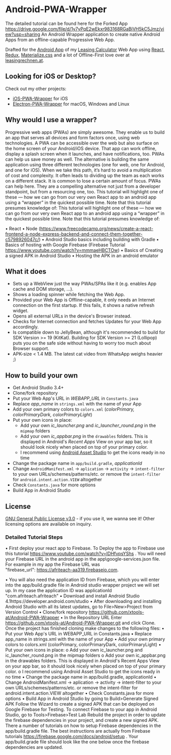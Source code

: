 # Android-PWA-Wrapper
The detailed tutorial can be found here for the Forked App https://drive.google.com/file/d/1y7yPqE2wEkxr983168RGaBjVH5kC5Jmz/view?usp=sharing
An Android Wrapper application to create native Android Apps from an offline-capable Progressive Web App.

Drafted for the [Android App](https://play.google.com/store/apps/details?id=at.xtools.leasingrechner&utm_source=github.com&utm_medium=link&utm_campaign=store_visit) of my [Leasing Calculator](https://www.leasingrechnen.at) Web App using [React](https://github.com/facebook/react), [Redux](https://github.com/reactjs/redux), [Materialize.css](https://github.com/Dogfalo/materialize) and a lot of Offline-First love over at [leasingrechnen.at](https://www.leasingrechnen.at).

## Looking for iOS or Desktop?
Check out my other projects:
- [iOS-PWA-Wrapper](https://github.com/xtools-at/iOS-PWA-Wrapper) for iOS
- [Electron-PWA-Wrapper](https://github.com/xtools-at/Electron-PWA-Wrapper) for macOS, Windows and Linux

## Why would I use a wrapper?
Progressive web apps (PWAs) are simply awesome. They enable us to build an app that serves all devices and form factors once, using web technologies. A PWA can be accessible over the web but also surface on the home screen of your Android/iOS device. That app can work offline, display a splash screen when it launches, and have notifications, too. 
PWAs can help us save money as well. The alternative is building the same application using three different technologies (one for web, one for Android, and one for iOS).
When we take this path, it’s hard to avoid a multiplication of cost and complexity. It often leads to dividing up the team as each works on a different stack. It is common to lose a certain amount of focus. PWAs can help here. They are a compelling alternative not just from a developer standpoint, but from a resourcing one, too.
This tutorial will highlight one of these — how we can go from our very own React app to an android app using a “wrapper” in the quickest possible time.  Note that this tutorial presumes knowledge of:
This tutorial will highlight one of these — how we can go from our very own React app to an android app using a “wrapper” in the quickest possible time.  Note that this tutorial presumes knowledge of:

•	React 
•	Node (https://www.freecodecamp.org/news/create-a-react-frontend-a-node-express-backend-and-connect-them-together-c5798926047c/)
•	Android Studio basics including building with Gradle
•	Basics of hosting with Google Firebase (Firebase Tutorial https://www.youtube.com/watch?v=mmmaeHBCTOw)
•	Basics of Creating a signed APK in Android Studio
•	Hosting the APK in an android emulator


## What it does
- Sets up a WebView just the way PWAs/SPAs like it (e.g. enables App cache and DOM storage, ...).
- Shows a loading spinner while fetching the Web App.
- Provided your Web App is Offline-capable, it only needs an Internet connection on the first startup. If this fails, it shows a native refresh widget.
- Opens all external URLs in the device's Browser instead.
- Checks for Internet connection and fetches Updates for your Web App accordingly.
- Is compatible down to JellyBean, although it's recommended to build for SDK Version >= 19 (KitKat). Building for SDK Version >= 21 (Lollipop) puts you on the safe side without having to worry too much about Browser support.
- APK-size < 1.4 MB. The latest cat video from WhatsApp weighs heavier ;)

## How to build your own
- Get Android Studio 3.4+
- Clone/fork repository
- Put your Web App's URL in _WEBAPP_URL_ in `Constants.java`
- Replace *app_name* in `strings.xml` with the name of your App
- Add your own primary colors to `colors.xml` (*colorPrimary, colorPrimaryDark, colorPrimaryLight*)
- Put your own icons in place:
    - Add your own _ic_launcher.png_ and _ic_launcher_round.png_ in the `mipmap` folders
    - Add your own _ic_appbar.png_ in the `drawables` folders. This is displayed in Android's _Recent Apps_ View on your app bar, so it should look nicely when placed on top of your primary color.
    - I recommend using [Android Asset Studio](https://romannurik.github.io/AndroidAssetStudio) to get the icons ready in no time
- Change the package name in `app/build.gradle`, *applicationId*
- Change `AndroidManifest.xml` -> `aplication` -> `activity` -> `intent-filter` to your own URLs/schemes/patterns/etc. or remove the `intent-filter` for `android.intent.action.VIEW` altogether
- Check `Constants.java` for more options
- Build App in Android Studio

## License
[GNU General Public License v3.0](https://www.gnu.org/licenses/gpl-3.0.en.html) - if you use it, we wanna see it!
Other licensing options are available on inquiry.

### Detailed Tutorial Steps
•	First deploy your react app to Firebase. To Deploy the app to Firebase use this tutorial https://www.youtube.com/watch?v=IDHfvpsYShs . You will need your Firebase URL in the android app in the app\google-services.json file. For example in my app the Firebase URL was  
"firebase_url": https://afriteach-aa319.firebaseio.com. 

•	You will also need the application ID from Firebase, which you will enter into the app/build.gradle file in Android studio wrapper project we will set up. In my case the application ID was applicationId "com.afriteach.afriteach"
•	Download and install Android Studio 4.1https://developer.android.com/studio
•	After downloading and installing Android Studio with all its latest updates,  go to File>New>Project from Version Control
•	Clone/fork repository https://github.com/xtools-at/Android-PWA-Wrapper 
•	In the Repository URL Enter https://github.com/xtools-at/Android-PWA-Wrapper.git and click Clone. Once the project has finished cloning make changes to the following files:
•	Put your Web App's URL in WEBAPP_URL in Constants.java
•	Replace app_name in strings.xml with the name of your App
•	Add your own primary colors to colors.xml (colorPrimary, colorPrimaryDark, colorPrimaryLight)
•	Put your own icons in place:
o	Add your own ic_launcher.png and ic_launcher_round.png in the mipmap folders
o	Add your own ic_appbar.png in the drawables folders. This is displayed in Android's Recent Apps View on your app bar, so it should look nicely when placed on top of your primary color.
o	I recommend using Android Asset Studio to get the icons ready in no time
•	Change the package name in app/build.gradle, applicationId
•	Change AndroidManifest.xml -> aplication -> activity -> intent-filter to your own URLs/schemes/patterns/etc. or remove the intent-filter for android.intent.action.VIEW altogether
•	Check Constants.java for more options
•	Build App in Android Studio by going to Build>Generate Signed APK
Follow the Wizard to create a signed APK that can be deployed on Google Firebase for Testing. 
To connect Firebase to your app in Android Studio, go to  Tools>Firebase>Test Lab
Rebuild the project in order to update the firebase dependencies in your project, and create a new signed APK. There a number of tutorials on how to setup Firebase dependencies in the app/build.gradle file. The best instructions are actually from Firebase tutorials https://firebase.google.com/docs/android/setup . Your app/build.grade file should look like the one below once the firebase dependencies are updated.




